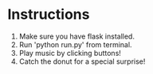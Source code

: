 # Instructions
1. Make sure you have flask installed.
2. Run 'python run.py' from terminal.
3. Play music by clicking buttons!
4. Catch the donut for a special surprise!
